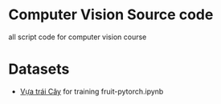 # Computer Vision Source code
all script code for computer vision course
# Datasets
* [Vựa trái Cây](https://drive.google.com/file/d/1rRxv7deqb5UkaDBXylIeUOzg66K141rv/view?usp=sharing) for training fruit-pytorch.ipynb
